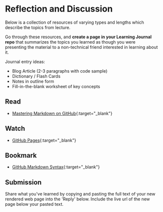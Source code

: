 # Reflection and Discussion

Below is a collection of resources of varying types and lengths which describe the topics from lecture.  

Go through these resources, and **create a page in your Learning Journal repo** that summarizes the topics you learned as though you were presenting the material to a non-technical friend interested in learning about it.

Journal entry ideas:

* Blog Article (2-3 paragraphs with code sample)
* Dictionary / Flash Cards
* Notes in outline form
* Fill-in-the-blank worksheet of key concepts

## Read

- [Mastering Markdown on GitHub](https://guides.github.com/features/mastering-markdown/){:target="_blank"}

## Watch

- [GitHub Pages](https://pages.github.com/){:target="_blank"}

## Bookmark

- [GitHub Markdown Syntax](https://help.github.com/en/articles/basic-writing-and-formatting-syntax){:target="_blank"}

## Submission

Share what you've learned by copying and pasting the full text of your new rendered web page into the 'Reply' below. Include the live url of the new page below your pasted text.
